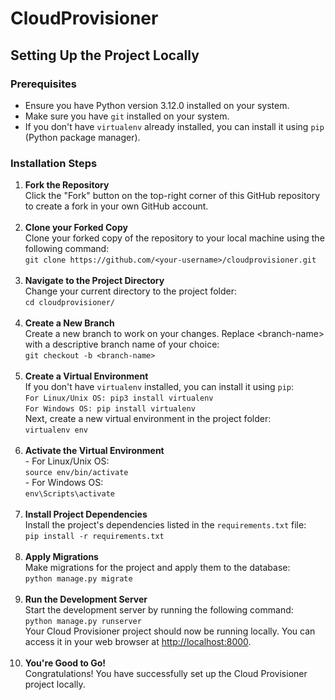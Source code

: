 <!DOCTYPE html>
<html>
<body>

<h1>CloudProvisioner</h1>

<h2>Setting Up the Project Locally</h2>

<h3>Prerequisites</h3>
<ul>
    <li>Ensure you have Python version 3.12.0 installed on your system.</li>
    <li>Make sure you have <code>git</code> installed on your system.</li>
    <li>If you don't have <code>virtualenv</code> already installed, you can install it using <code>pip</code> (Python package manager).</li>
</ul>

<h3>Installation Steps</h3>

<ol>
    <li><strong>Fork the Repository</strong><br>
        Click the "Fork" button on the top-right corner of this GitHub repository to create a fork in your own GitHub account.
    </li>
    <br>
    <li><strong>Clone your Forked Copy</strong><br>
        Clone your forked copy of the repository to your local machine using the following command:<br>
        <code>git clone https://github.com/&lt;your-username&gt;/cloudprovisioner.git</code>
    </li>
    <br>
    <li><strong>Navigate to the Project Directory</strong><br>
        Change your current directory to the project folder:<br>
        <code>cd cloudprovisioner/</code>
    </li>
    <br>
    <li><strong>Create a New Branch</strong><br>
        Create a new branch to work on your changes. Replace &lt;branch-name&gt; with a descriptive branch name of your choice:<br>
        <code>git checkout -b &lt;branch-name&gt;</code>
    </li>
    <br>
    <li><strong>Create a Virtual Environment</strong><br>
        If you don't have <code>virtualenv</code> installed, you can install it using <code>pip</code>:<br>
        <code>For Linux/Unix OS: pip3 install virtualenv</code><br>
        <code>For Windows OS: pip install virtualenv</code><br>
        Next, create a new virtual environment in the project folder:<br>
        <code>virtualenv env</code>
    </li>
    <br>
    <li><strong>Activate the Virtual Environment</strong><br>
        - For Linux/Unix OS:<br>
        <code>source env/bin/activate</code><br>
        - For Windows OS:<br>
        <code>env\Scripts\activate</code>
    </li>
    <br>
    <li><strong>Install Project Dependencies</strong><br>
        Install the project's dependencies listed in the <code>requirements.txt</code> file:<br>
        <code>pip install -r requirements.txt</code>
    </li>
    <br>
    <li><strong>Apply Migrations</strong><br>
        Make migrations for the project and apply them to the database:<br>
        <code>python manage.py migrate</code>
    </li>
    <br>
    <li><strong>Run the Development Server</strong><br>
        Start the development server by running the following command:<br>
        <code>python manage.py runserver</code><br>
        Your Cloud Provisioner project should now be running locally. You can access it in your web browser at <a href="http://localhost:8000">http://localhost:8000</a>.
    </li>
    <br>
    <li><strong>You're Good to Go!</strong><br>
        Congratulations! You have successfully set up the Cloud Provisioner project locally.<br>
    </li>
</ol>

</body>
</html>
